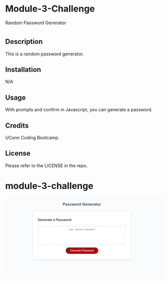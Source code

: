 # Module-3-Challenge
Random Password Generator
# <Password Generator>

## Description

This is a random password generator.


## Installation

N/A

## Usage

With prompts and confirm in Javascript, you can generate a password.

## Credits
UConn Coding Bootcamp.
  
## License

Please refer to the LICENSE in the repo.

# module-3-challenge
![generatormockup](https://github.com/alylmeier/module-3-challenge/blob/main/images/generatormockup.png?raw=true)
